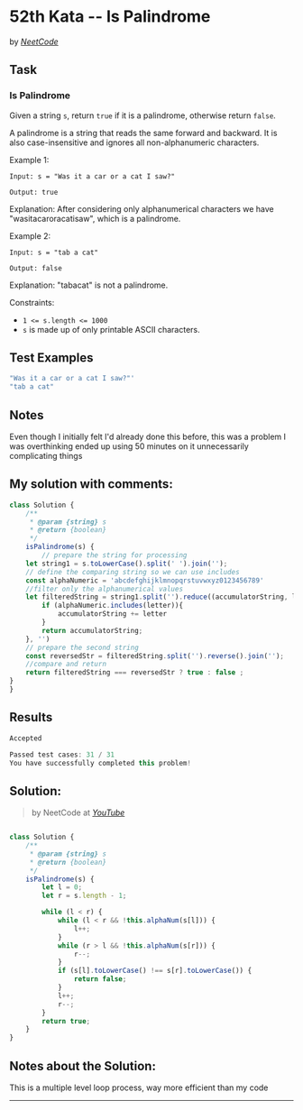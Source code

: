 # 52th Kata -- Is Palindrome


by *[NeetCode](https://neetcode.io/problems/is-palindrome)*


## Task

### Is Palindrome


Given a string `s`, return `true` if it is a palindrome, otherwise return `false`.

A palindrome is a string that reads the same forward and backward. It is also case-insensitive and ignores all non-alphanumeric characters.

Example 1:
```
Input: s = "Was it a car or a cat I saw?"

Output: true
```
Explanation: After considering only alphanumerical characters we have "wasitacaroracatisaw", which is a palindrome.

Example 2:
```
Input: s = "tab a cat"

Output: false
```
Explanation: "tabacat" is not a palindrome.

Constraints:

* ```1 <= s.length <= 1000```
* `s` is made up of only printable ASCII characters.


## Test Examples

```js
"Was it a car or a cat I saw?"'
"tab a cat"
```


## Notes

Even though I initially felt I'd already done this before, this was a problem I was overthinking ended up using 50 minutes on it unnecessarily complicating things


## My solution with comments:

```js
class Solution {
    /**
     * @param {string} s
     * @return {boolean}
     */
    isPalindrome(s) {
        // prepare the string for processing
    let string1 = s.toLowerCase().split(' ').join('');
    // define the comparing string so we can use includes
    const alphaNumeric = 'abcdefghijklmnopqrstuvwxyz0123456789'
    //filter only the alphanumerical values
    let filteredString = string1.split('').reduce((accumulatorString, letter) => {
        if (alphaNumeric.includes(letter)){
            accumulatorString += letter
        }
        return accumulatorString;
    }, '')
    // prepare the second string
    const reversedStr = filteredString.split('').reverse().join('');
    //compare and return
    return filteredString === reversedStr ? true : false ;
}
}
```


## Results

```js
Accepted

Passed test cases: 31 / 31
You have successfully completed this problem!
```

## Solution:
> by NeetCode at *[YouTube](https://youtu.be/jJXJ16kPFWg)*

```js

class Solution {
    /**
     * @param {string} s
     * @return {boolean}
     */
    isPalindrome(s) {
        let l = 0;
        let r = s.length - 1;

        while (l < r) {
            while (l < r && !this.alphaNum(s[l])) {
                l++;
            }
            while (r > l && !this.alphaNum(s[r])) {
                r--;
            }
            if (s[l].toLowerCase() !== s[r].toLowerCase()) {
                return false;
            }
            l++;
            r--;
        }
        return true;
    }
}
```

## Notes about the Solution:

This is a multiple level loop process, way more efficient than my code

---